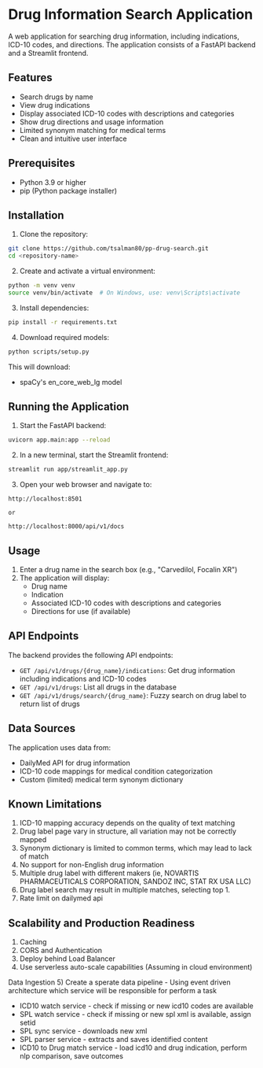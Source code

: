 # Drug Information Search Application

A web application for searching drug information, including indications, ICD-10 codes, and directions. The application consists of a FastAPI backend and a Streamlit frontend.

## Features

- Search drugs by name
- View drug indications
- Display associated ICD-10 codes with descriptions and categories
- Show drug directions and usage information
- Limited synonym matching for medical terms
- Clean and intuitive user interface

## Prerequisites
- Python 3.9 or higher
- pip (Python package installer)

## Installation

1. Clone the repository:
```bash
git clone https://github.com/tsalman80/pp-drug-search.git
cd <repository-name>
```

2. Create and activate a virtual environment:
```bash
python -m venv venv
source venv/bin/activate  # On Windows, use: venv\Scripts\activate
```

3. Install dependencies:
```bash
pip install -r requirements.txt
```

4. Download required models:
```bash
python scripts/setup.py
```

This will download:
- spaCy's en_core_web_lg model

## Running the Application

1. Start the FastAPI backend:
```bash
uvicorn app.main:app --reload
```

2. In a new terminal, start the Streamlit frontend:
```bash
streamlit run app/streamlit_app.py
```

3. Open your web browser and navigate to:
```
http://localhost:8501

or

http://localhost:8000/api/v1/docs
```

## Usage

1. Enter a drug name in the search box (e.g., "Carvedilol, Focalin XR")
2. The application will display:
   - Drug name
   - Indication
   - Associated ICD-10 codes with descriptions and categories
   - Directions for use (if available)

## API Endpoints

The backend provides the following API endpoints:

- `GET /api/v1/drugs/{drug_name}/indications`: Get drug information including indications and ICD-10 codes
- `GET /api/v1/drugs`: List all drugs in the database
- `GET /api/v1/drugs/search/{drug_name}`: Fuzzy search on drug label to return list of drugs

## Data Sources

The application uses data from:
- DailyMed API for drug information
- ICD-10 code mappings for medical condition categorization
- Custom (limited) medical term synonym dictionary

## Known Limitations

1. ICD-10 mapping accuracy depends on the quality of text matching
2. Drug label page vary in structure, all variation may not be correctly mapped
3. Synonym dictionary is limited to common terms, which may lead to lack of match
4. No support for non-English drug information
5. Multiple drug label with different makers  (ie, NOVARTIS PHARMACEUTICALS CORPORATION, SANDOZ INC, STAT RX USA LLC)
6. Drug label search may result in multiple matches, selecting top 1.
7. Rate limit on dailymed api


## Scalability and Production Readiness

1) Caching 
2) CORS and Authentication
3) Deploy behind Load Balancer
4) Use serverless auto-scale capabilities (Assuming in cloud environment)

Data Ingestion
5) Create a sperate data pipeline - Using event driven architecture which service will be responsible for perform a task
   - ICD10 watch service  - check if missing or new icd10 codes are available
   - SPL watch service - check if missing or new spl xml is available, assign setid
   - SPL sync service - downloads new xml 
   - SPL parser service - extracts and saves identified content
   - ICD10 to Drug match service - load icd10 and drug indication, perform nlp comparison, save outcomes   
   

